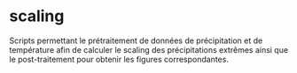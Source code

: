 # scaling
Scripts permettant le prétraitement de données de précipitation et de température afin de calculer le scaling des précipitations extrêmes ainsi que le post-traitement pour obtenir les figures correspondantes.
